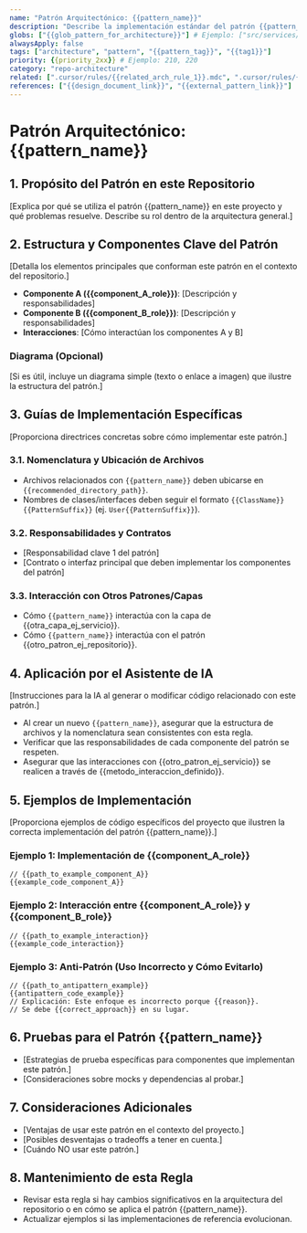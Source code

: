 ```yaml
---
name: "Patrón Arquitectónico: {{pattern_name}}"
description: "Describe la implementación estándar del patrón {{pattern_name}} en este repositorio."
globs: ["{{glob_pattern_for_architecture}}"] # Ejemplo: ["src/services/**/*.ts", "src/repositories/**/*.cs"]
alwaysApply: false
tags: ["architecture", "pattern", "{{pattern_tag}}", "{{tag1}}"]
priority: {{priority_2xx}} # Ejemplo: 210, 220
category: "repo-architecture"
related: [".cursor/rules/{{related_arch_rule_1}}.mdc", ".cursor/rules/{{related_arch_rule_2}}.mdc"]
references: ["{{design_document_link}}", "{{external_pattern_link}}"]
---
```


# Patrón Arquitectónico: {{pattern_name}}

## 1. Propósito del Patrón en este Repositorio

[Explica por qué se utiliza el patrón {{pattern_name}} en este proyecto y qué problemas resuelve. Describe su rol dentro de la arquitectura general.]

## 2. Estructura y Componentes Clave del Patrón

[Detalla los elementos principales que conforman este patrón en el contexto del repositorio.]

*   **Componente A ({{component_A_role}})**: [Descripción y responsabilidades]
*   **Componente B ({{component_B_role}})**: [Descripción y responsabilidades]
*   **Interacciones**: [Cómo interactúan los componentes A y B]

### Diagrama (Opcional)

[Si es útil, incluye un diagrama simple (texto o enlace a imagen) que ilustre la estructura del patrón.]

## 3. Guías de Implementación Específicas

[Proporciona directrices concretas sobre cómo implementar este patrón.]

### 3.1. Nomenclatura y Ubicación de Archivos

*   Archivos relacionados con `{{pattern_name}}` deben ubicarse en `{{recommended_directory_path}}`.
*   Nombres de clases/interfaces deben seguir el formato `{{ClassName}}{{PatternSuffix}}` (ej. `User{{PatternSuffix}}`).

### 3.2. Responsabilidades y Contratos

*   [Responsabilidad clave 1 del patrón]
*   [Contrato o interfaz principal que deben implementar los componentes del patrón]

### 3.3. Interacción con Otros Patrones/Capas

*   Cómo `{{pattern_name}}` interactúa con la capa de {{otra_capa_ej_servicio}}.
*   Cómo `{{pattern_name}}` interactúa con el patrón {{otro_patron_ej_repositorio}}.

## 4. Aplicación por el Asistente de IA

[Instrucciones para la IA al generar o modificar código relacionado con este patrón.]

*   Al crear un nuevo `{{pattern_name}}`, asegurar que la estructura de archivos y la nomenclatura sean consistentes con esta regla.
*   Verificar que las responsabilidades de cada componente del patrón se respeten.
*   Asegurar que las interacciones con {{otro_patron_ej_servicio}} se realicen a través de {{metodo_interaccion_definido}}.

## 5. Ejemplos de Implementación

[Proporciona ejemplos de código específicos del proyecto que ilustren la correcta implementación del patrón {{pattern_name}}.]

### Ejemplo 1: Implementación de {{component_A_role}}

```{{language_tag}}
// {{path_to_example_component_A}}
{{example_code_component_A}}
```

### Ejemplo 2: Interacción entre {{component_A_role}} y {{component_B_role}}

```{{language_tag}}
// {{path_to_example_interaction}}
{{example_code_interaction}}
```

### Ejemplo 3: Anti-Patrón (Uso Incorrecto y Cómo Evitarlo)

```{{language_tag}}
// {{path_to_antipattern_example}}
{{antipattern_code_example}}
// Explicación: Este enfoque es incorrecto porque {{reason}}. 
// Se debe {{correct_approach}} en su lugar.
```

## 6. Pruebas para el Patrón {{pattern_name}}

*   [Estrategias de prueba específicas para componentes que implementan este patrón.]
*   [Consideraciones sobre mocks y dependencias al probar.]

## 7. Consideraciones Adicionales

*   [Ventajas de usar este patrón en el contexto del proyecto.]
*   [Posibles desventajas o tradeoffs a tener en cuenta.]
*   [Cuándo NO usar este patrón.]

## 8. Mantenimiento de esta Regla

*   Revisar esta regla si hay cambios significativos en la arquitectura del repositorio o en cómo se aplica el patrón {{pattern_name}}.
*   Actualizar ejemplos si las implementaciones de referencia evolucionan. 